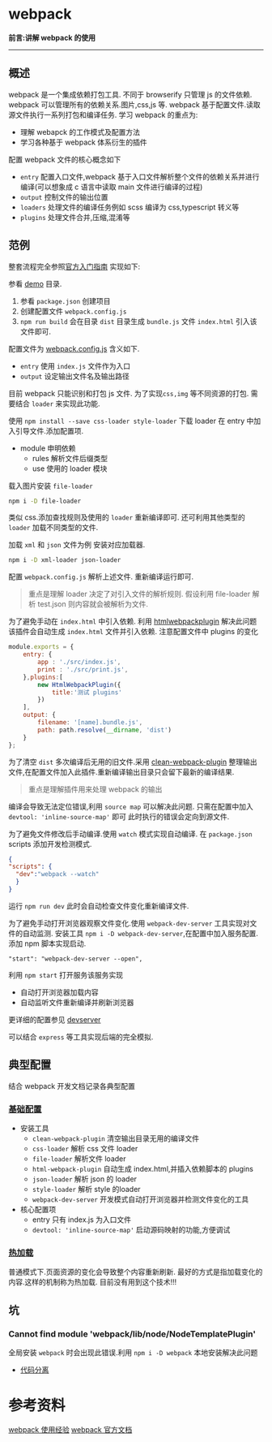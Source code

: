 webpack
===
**前言:讲解 webpack 的使用**

---

## 概述
webpack 是一个集成依赖打包工具.
不同于 browserify 只管理 js 的文件依赖.
webpack 可以管理所有的依赖关系.图片,css,js 等.
webpack 基于配置文件.读取源文件执行一系列打包和编译任务.
学习 webpack 的重点为:
* 理解 webapck 的工作模式及配置方法
* 学习各种基于 webpack 体系衍生的插件

配置 webpack 文件的核心概念如下

* `entry`  配置入口文件,webpack 基于入口文件解析整个文件的依赖关系并进行编译(可以想象成 c 语言中读取 main 文件进行编译的过程)
* `output` 控制文件的输出位置
* `loaders` 处理文件的编译任务例如 scss 编译为 css,typescript 转义等
* `plugins` 处理文件合并,压缩,混淆等


## 范例
整套流程完全参照[官方入门指南](https://webpack.js.org/guides/getting-started/)
实现如下:


参看 [demo](demo) 目录.

1. 参看 `package.json` 创建项目
2. 创建配置文件 `webpack.config.js`
3. `npm run build` 会在目录 `dist` 目录生成 `bundle.js` 文件
`index.html` 引入该文件即可.

配置文件为 [webpack.config.js](demo/webpack.config.js) 含义如下.

* `entry` 使用 `index.js` 文件作为入口 
* `output` 设定输出文件名及输出路径
 
目前 webpack 只能识别和打包 js 文件.
为了实现`css,img` 等不同资源的打包.
需要结合 `loader` 来实现此功能.

使用 `npm install --save css-loader style-loader` 下载 loader
在 entry 中加入引导文件.添加配置项.

* module 申明依赖
    * rules 解析文件后缀类型
    * use 使用的 loader 模块
    
载入图片安装 `file-loader`
```bash
npm i -D file-loader 
```

类似 css.添加查找规则及使用的 `loader` 重新编译即可.
还可利用其他类型的 `loader` 加载不同类型的文件.

加载 `xml` 和 `json` 文件为例
安装对应加载器.
```bash
npm i -D xml-loader json-loader 
```

配置 `webpack.config.js` 解析上述文件.
重新编译运行即可.

> 重点是理解 loader 决定了对引入文件的解析规则.
假设利用 file-loader 解析 test.json 则内容就会被解析为文件.

为了避免手动在 `index.html` 中引入依赖.
利用 [htmlwebpackplugin](https://webpack.js.org/plugins/html-webpack-plugin/) 解决此问题
该插件会自动生成 `index.html` 文件并引入依赖.
注意配置文件中 plugins 的变化

```js
module.exports = {
    entry: {
        app : './src/index.js',
        print : './src/print.js',
    },plugins:[
        new HtmlWebpackPlugin({
            title:'测试 plugins'
        })
    ],
    output: {
        filename: '[name].bundle.js',
        path: path.resolve(__dirname, 'dist')
    }
};
```

为了清空 `dist` 多次编译后无用的旧文件.采用
[clean-webpack-plugin](https://github.com/johnagan/clean-webpack-plugin)
整理输出文件,在配置文件加入此插件.重新编译输出目录只会留下最新的编译结果.

> 重点是理解插件用来处理 webpack 的输出

编译会导致无法定位错误,利用 `source map` 可以解决此问题.
只需在配置中加入 `devtool: 'inline-source-map'` 即可
此时执行的错误会定向到源文件.

为了避免文件修改后手动编译.使用 `watch` 模式实现自动编译.
在 `package.json` scripts 添加开发检测模式.
```json
{
"scripts": {
  "dev":"webpack --watch"
  }
}
``` 

运行 `npm run dev` 此时会自动检查文件变化重新编译文件.

为了避免手动打开浏览器观察文件变化.使用 `webpack-dev-server` 工具实现对文件的自动监测.
安装工具 `npm i -D webpack-dev-server`,在配置中加入服务配置.
添加 npm 脚本实现启动.

```
"start": "webpack-dev-server --open",
```

利用 `npm start` 打开服务该服务实现
* 自动打开浏览器加载内容
* 自动监听文件重新编译并刷新浏览器

更详细的配置参见 [devserver](https://webpack.js.org/configuration/dev-server/)

可以结合 `express` 等工具实现后端的完全模拟.


## 典型配置
结合 webpack 开发文档记录各典型配置

### [基础配置](typical_config/basic)
* 安装工具
    * `clean-webpack-plugin` 清空输出目录无用的编译文件
    * `css-loader` 解析 css 文件 loader
    * `file-loader` 解析文件 loader
    * `html-webpack-plugin` 自动生成 index.html,并插入依赖脚本的 plugins
    * `json-loader` 解析 json 的 loader
    * `style-loader` 解析 style 的loader
    * `webpack-dev-server` 开发模式自动打开浏览器并检测文件变化的工具
* 核心配置项
    * entry 只有 index.js 为入口文件
    * `devtool: 'inline-source-map'` 启动源码映射的功能,方便调试
### [热加载](https://webpack.js.org/guides/hot-module-replacement/)
普通模式下.页面资源的变化会导致整个内容重新刷新.
最好的方式是指加载变化的内容.这样的机制称为热加载.
目前没有用到这个技术!!!

## 坑
###  Cannot find module 'webpack/lib/node/NodeTemplatePlugin'
全局安装 `webpack` 时会出现此错误.利用 `npm i -D webpack` 本地安装解决此问题


* [代码分离](https://doc.webpack-china.org/guides/code-splitting)

# 参考资料
[webpack 使用经验](https://zhuanlan.zhihu.com/p/29161762?utm_source=wechat_session&amp;utm_medium=social)
[webpack 官方文档](https://webpack.js.org/guides/getting-started/)
